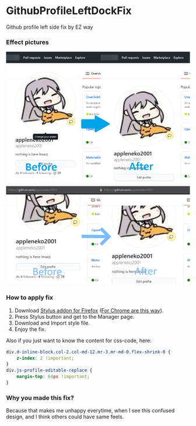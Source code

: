 # GithubProfileLeftDockFix
Github profile left side fix by EZ way
 
### Effect pictures
![](https://raw.githubusercontent.com/appleneko2001/GithubProfileLeftDockFix/master/Picture_0.png)
![](https://raw.githubusercontent.com/appleneko2001/GithubProfileLeftDockFix/master/Picture_1.png)
 
### How to apply fix

1. Download [Stylus addon for Firefox](https://addons.mozilla.org/en-US/firefox/addon/styl-us/) ([For Chrome are this way](https://chrome.google.com/webstore/detail/stylus/clngdbkpkpeebahjckkjfobafhncgmne)).
2. Press Stylus button and get to the Manager page.
3. Download and Import style file.
4. Enjoy the fix.

Also if you just want to know the content for css-code,
here:
```css
div.d-inline-block.col-2.col-md-12.mr-3.mr-md-0.flex-shrink-0 {
    z-index: 2 !important;
}
div.js-profile-editable-replace {
    margin-top: 64px !important;
}
```

### Why you made this fix?
   Because that makes me unhappy everytime, when I see this confused design, and I think others could have same feels.
